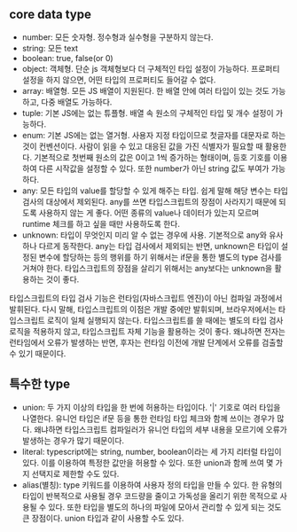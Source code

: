 ## core data type
* number: 모든 숫자형. 정수형과 실수형을 구분하지 않는다.
* string: 모든 text
* boolean: true, false(or 0)
* object: 객체형. 단순 js 객체형보다 더 구체적인 타입 설정이 가능하다. 프로퍼티 설정을 하지 않으면, 어떤 타입의 프로퍼티도 들어갈 수 없다.
* array: 배열형. 모든 JS 배열이 지원된다. 한 배열 안에 여러 타입이 있는 것도 가능하고, 다중 배열도 가능하다.
* tuple: 기본 JS에는 없는 튜플형. 배열 속 원소의 구체적인 타입 및 개수 설정이 가능하다.
* enum: 기본 JS에는 없는 열거형. 사용자 지정 타입이므로 첫글자를 대문자로 하는 것이 컨벤션이다. 사람이 읽을 수 있고 대응된 값을 가진 식별자가 필요할 때 활용한다. 기본적으로 첫번째 원소의 값은 0이고 1씩 증가하는 형태이며, 등호 기호를 이용하여 다른 시작값을 설정할 수 있다. 또한 number가 아닌 string 값도 부여가 가능하다. 
* any: 모든 타입의 value를 할당할 수 있게 해주는 타입. 쉽게 말해 해당 변수는 타입 검사의 대상에서 제외된다. any를 쓰면 타입스크립트의 장점이 사라지기 때문에 되도록 사용하지 않는 게 좋다. 어떤 종류의 value나 데이터가 있는지 모르며 runtime 체크를 하고 싶을 때만 사용하도록 한다.
* unknown: 타입이 무엇인지 미리 알 수 없는 경우에 사용. 기본적으로 any와 유사하나 다르게 동작한다. any는 타입 검사에서 제외되는 반면, unknown은 타입이 설정된 변수에 할당하는 등의 행위를 하기 위해서는 if문을 통한 별도의 type 검사를 거쳐야 한다. 타입스크립트의 장점을 살리기 위해서는 any보다는 unknown을 활용하는 것이 좋다.

타입스크립트의 타입 검사 기능은 런타임(자바스크립트 엔진)이 아닌 컴파일 과정에서 발휘된다.
다시 말해, 타입스크립트의 이점은 개발 중에만 발휘되며, 브라우저에서는 타입스크립트 로직이 일체 실행되지 않는다.
타입스크립트를 쓸 때에는 별도의 타입 검사 로직을 적용하지 않고, 타입스크립트 자체 기능을 활용하는 것이 좋다.
왜냐하면 전자는 런타임에서 오류가 발생하는 반면, 후자는 런타임 이전에 개발 단계에서 오류를 검출할 수 있기 때문이다.

## 특수한 type
* union: 두 가지 이상의 타입을 한 번에 허용하는 타입이다. '|' 기호로 여러 타입을 나열한다. 유니언 타입은 if문 등을 통한 런타임 타입 체크와 함께 쓰이는 경우가 많다. 왜냐하면 타입스크립트 컴파일러가 유니언 타입의 세부 내용을 모르기에 오류가 발생하는 경우가 많기 때문이다.
* literal: typescript에는 string, number, boolean이라는 세 가지 리터럴 타입이 있다. 이를 이용하여 특정한 값만을 허용할 수 있다. 또한 union과 함께 쓰여 몇 가지 선택지로 제한할 수도 있다.
* alias(별칭): type 키워드를 이용하여 사용자 정의 타입을 만들 수 있다. 한 유형의 타입이 반복적으로 사용될 경우 코드량을 줄이고 가독성을 올리기 위한 목적으로 사용될 수 있다. 또한 타입을 별도의 하나의 파일에 모아서 관리할 수 있게 되는 것도 큰 장점이다. union 타입과 같이 사용할 수도 있다.